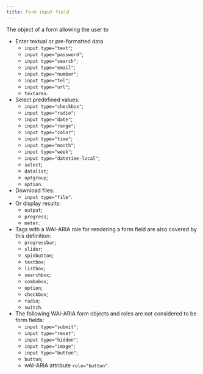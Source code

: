 ```yaml
---
title: Form input field
---
```


The object of a form allowing the user to

- Enter textual or pre-formatted data
  - `input type="text"`;
  - `input type="password"`;
  - `input type="search"`;
  - `input type="email"`;
  - `input type="number"`;
  - `input type="tel"`;
  - `input type="url"`;
  - `textarea`.
- Select predefined values:
  - `input type="checkbox"`;
  - `input type="radio"`;
  - `input type="date"`;
  - `input type="range"`;
  - `input type="color"`;
  - `input type="time"`;
  - `input type="month"`;
  - `input type="week"`;
  - `input type="datetime-local"`;
  - `select`;
  - `datalist`;
  - `optgroup`;
  - `option`.
- Download files:
  - `input type="file"`.
- Or display results:
  - `output`;
  - `progress`;
  - `meter`.
- Tags with a WAI-ARIA role for rendering a form field are also covered by this definition:
  - `progressbar`;
  - `slider`;
  - `spinbutton`;
  - `textbox`;
  - `listbox`;
  - `searchbox`;
  - `combobox`;
  - `option`;
  - `checkbox`;
  - `radio`;
  - `switch`.
- The following WAI-ARIA form objects and roles are not considered to be form fields:
  - `input type="submit"`;
  - `input type="reset"`;
  - `input type="hidden"`;
  - `input type="image"`;
  - `input type="button"`;
  - `button`;
  - wAI-ARIA attribute `role="button"`.
